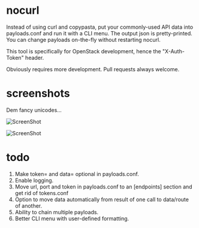 nocurl
======

Instead of using curl and copypasta, put your commonly-used API data into
payloads.conf and run it with a CLI menu. The output json is pretty-printed.
You can change payloads on-the-fly without restarting nocurl.

This tool is specifically for OpenStack development, hence the "X-Auth-Token"
header. 

Obviously requires more development. Pull requests always welcome.

screenshots
===========
Dem fancy unicodes...

![ScreenShot](http://i.imgur.com/lt2FfFP.png)




![ScreenShot](http://i.imgur.com/9K2DKOM.png)

todo
====

1. Make token= and data= optional in payloads.conf.
2. Enable logging.
3. Move url, port and token in payloads.conf to an [endpoints] section and get rid of tokens.conf
4. Option to move data automatically from result of one call to data/route of another.
5. Ability to chain multiple payloads.
6. Better CLI menu with user-defined formatting.

